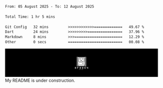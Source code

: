 <!--START_SECTION:waka-->

```txt
From: 05 August 2025 - To: 12 August 2025

Total Time: 1 hr 5 mins

Git Config   32 mins         >>>>>>>>>>>>=============   49.67 %
Dart         24 mins         >>>>>>>>>================   37.96 %
Markdown     8 mins          >>>======================   12.29 %
Other        0 secs          =========================   00.08 %
```

<!--END_SECTION:waka-->

<img src="https://raw.githubusercontent.com/n3xta/image-hosting/main/img/202411032331174.png"/>
My README is under construction. 
